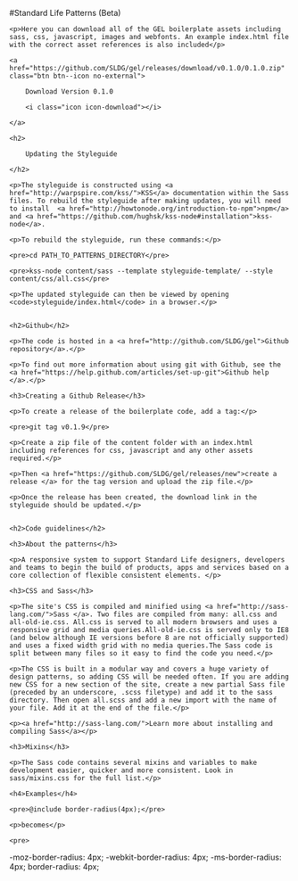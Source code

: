 #Standard Life Patterns (Beta)

<div class="editor-content">

	<p>Here you can download all of the GEL boilerplate assets including sass, css, javascript, images and webfonts. An example index.html file with the correct asset references is also included</p>

	<a href="https://github.com/SLDG/gel/releases/download/v0.1.0/0.1.0.zip" class="btn btn--icon no-external">
	
		Download Version 0.1.0 
		
		<i class="icon icon-download"></i>
	
	</a>
	
	<h2>
	
		Updating the Styleguide
	
	</h2>

	<p>The styleguide is constructed using <a href="http://warpspire.com/kss/">KSS</a> documentation within the Sass files. To rebuild the styleguide after making updates, you will need to install  <a href="http://howtonode.org/introduction-to-npm">npm</a> and <a href="https://github.com/hughsk/kss-node#installation">kss-node</a>.

	<p>To rebuild the styleguide, run these commands:</p>

	<pre>cd PATH_TO_PATTERNS_DIRECTORY</pre>

	<pre>kss-node content/sass --template styleguide-template/ --style content/css/all.css</pre>

	<p>The updated styleguide can then be viewed by opening <code>styleguide/index.html</code> in a browser.</p>
	

	<h2>Github</h2>

	<p>The code is hosted in a <a href="http://github.com/SLDG/gel">Github repository</a>.</p>

	<p>To find out more information about using git with Github, see the <a href="https://help.github.com/articles/set-up-git">Github help </a>.</p>

	<h3>Creating a Github Release</h3>

	<p>To create a release of the boilerplate code, add a tag:</p>

	<pre>git tag v0.1.9</pre>

	<p>Create a zip file of the content folder with an index.html including references for css, javascript and any other assets required.</p>

	<p>Then <a href="https://github.com/SLDG/gel/releases/new">create a release </a> for the tag version and upload the zip file.</p>

	<p>Once the release has been created, the download link in the styleguide should be updated.</p>
	
	
	<h2>Code guidelines</h2>

	<h3>About the patterns</h3>
	
	<p>A responsive system to support Standard Life designers, developers and teams to begin the build of products, apps and services based on a core collection of flexible consistent elements. </p>
	
	<h3>CSS and Sass</h3>

	<p>The site's CSS is compiled and minified using <a href="http://sass-lang.com/">Sass </a>. Two files are compiled from many: all.css and all-old-ie.css. All.css is served to all modern browsers and uses a responsive grid and media queries.All-old-ie.css is served only to IE8 (and below although IE versions before 8 are not officially supported) and uses a fixed width grid with no media queries.The Sass code is split between many files so it easy to find the code you need.</p>

	<p>The CSS is built in a modular way and covers a huge variety of design patterns, so adding CSS will be needed often. If you are adding new CSS for a new section of the site, create a new partial Sass file (preceded by an underscore, .scss filetype) and add it to the sass directory. Then open all.scss and add a new import with the name of your file. Add it at the end of the file.</p>
	
	<p><a href="http://sass-lang.com/">Learn more about installing and compiling Sass</a></p>

	<h3>Mixins</h3>

	<p>The Sass code contains several mixins and variables to make development easier, quicker and more consistent. Look in sass/mixins.css for the full list.</p>

	<h4>Examples</h4>

	<pre>@include border-radius(4px);</pre>

	<p>becomes</p>

	<pre>
-moz-border-radius: 4px;
-webkit-border-radius: 4px;
-ms-border-radius: 4px;
border-radius: 4px;
	</pre>

</div>	

